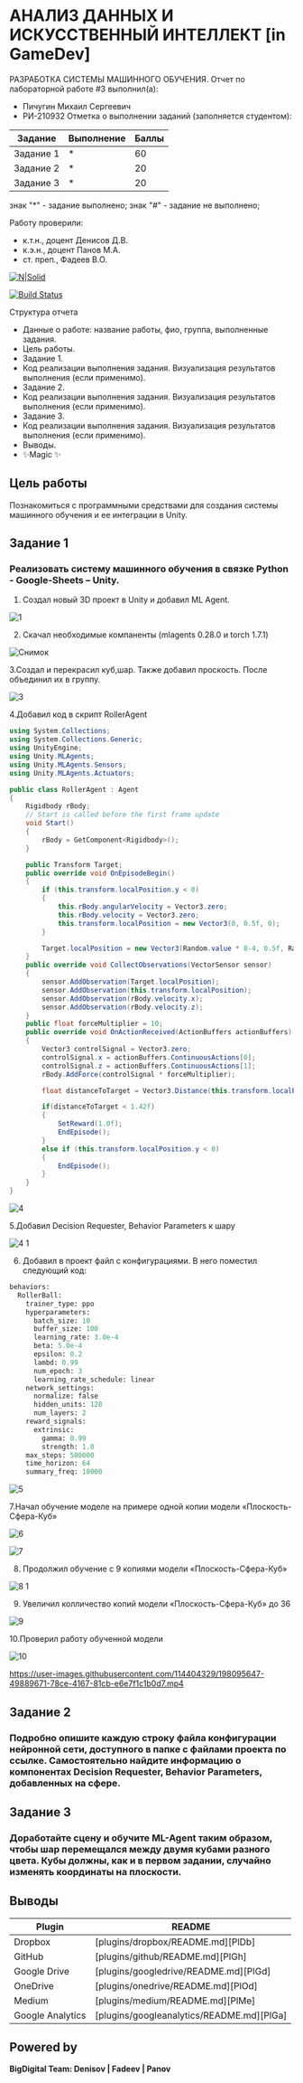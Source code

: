 # АНАЛИЗ ДАННЫХ И ИСКУССТВЕННЫЙ ИНТЕЛЛЕКТ [in GameDev]
РАЗРАБОТКА СИСТЕМЫ МАШИННОГО ОБУЧЕНИЯ.
Отчет по лабораторной работе #3 выполнил(а):
- Пичугин Михаил Сергеевич 
- РИ-210932
Отметка о выполнении заданий (заполняется студентом):

| Задание | Выполнение | Баллы |
| ------ | ------ | ------ |
| Задание 1 | * | 60 |
| Задание 2 | * | 20 |
| Задание 3 | * | 20 |

знак "*" - задание выполнено; знак "#" - задание не выполнено;

Работу проверили:
- к.т.н., доцент Денисов Д.В.
- к.э.н., доцент Панов М.А.
- ст. преп., Фадеев В.О.

[![N|Solid](https://cldup.com/dTxpPi9lDf.thumb.png)](https://nodesource.com/products/nsolid)

[![Build Status](https://travis-ci.org/joemccann/dillinger.svg?branch=master)](https://travis-ci.org/joemccann/dillinger)

Структура отчета

- Данные о работе: название работы, фио, группа, выполненные задания.
- Цель работы.
- Задание 1.
- Код реализации выполнения задания. Визуализация результатов выполнения (если применимо).
- Задание 2.
- Код реализации выполнения задания. Визуализация результатов выполнения (если применимо).
- Задание 3.
- Код реализации выполнения задания. Визуализация результатов выполнения (если применимо).
- Выводы.
- ✨Magic ✨

## Цель работы
Познакомиться с программными средствами для создания системы машинного обучения и ее интеграции в Unity.

## Задание 1
### Реализовать систему машинного обучения в связке Python - Google-Sheets – Unity.

1. Создал новый 3D проект в Unity и добавил ML Agent.

![1](https://user-images.githubusercontent.com/114404329/198079987-90343c66-5809-4ec6-88fc-a42637c98484.png)

2. Скачал необходимые компаненты (mlagents 0.28.0 и torch 1.7.1)

![Снимок](https://user-images.githubusercontent.com/114404329/198080073-c7054e17-9ff4-4689-af41-833ad1a93ad5.PNG)

3.Создал и перекрасил куб,шар. Также добавил проскость. После объединил их в группу.

![3](https://user-images.githubusercontent.com/114404329/198080094-a65b5ae9-5b31-488a-80fa-7521cdbb9afb.PNG)

4.Добавил код в скрипт RollerAgent

```cs
using System.Collections;
using System.Collections.Generic;
using UnityEngine;
using Unity.MLAgents;
using Unity.MLAgents.Sensors;
using Unity.MLAgents.Actuators;

public class RollerAgent : Agent
{
    Rigidbody rBody;
    // Start is called before the first frame update
    void Start()
    {
        rBody = GetComponent<Rigidbody>();
    }

    public Transform Target;
    public override void OnEpisodeBegin()
    {
        if (this.transform.localPosition.y < 0)
        {
            this.rBody.angularVelocity = Vector3.zero;
            this.rBody.velocity = Vector3.zero;
            this.transform.localPosition = new Vector3(0, 0.5f, 0);
        }

        Target.localPosition = new Vector3(Random.value * 8-4, 0.5f, Random.value * 8-4);
    }
    public override void CollectObservations(VectorSensor sensor)
    {
        sensor.AddObservation(Target.localPosition);
        sensor.AddObservation(this.transform.localPosition);
        sensor.AddObservation(rBody.velocity.x);
        sensor.AddObservation(rBody.velocity.z);
    }
    public float forceMultiplier = 10;
    public override void OnActionReceived(ActionBuffers actionBuffers)
    {
        Vector3 controlSignal = Vector3.zero;
        controlSignal.x = actionBuffers.ContinuousActions[0];
        controlSignal.z = actionBuffers.ContinuousActions[1];
        rBody.AddForce(controlSignal * forceMultiplier);

        float distanceToTarget = Vector3.Distance(this.transform.localPosition, Target.localPosition);

        if(distanceToTarget < 1.42f)
        {
            SetReward(1.0f);
            EndEpisode();
        }
        else if (this.transform.localPosition.y < 0)
        {
            EndEpisode();
        }
    }
}
```

![4](https://user-images.githubusercontent.com/114404329/198080107-f09007eb-40f5-4a02-9cfc-f42ca2514787.PNG)

5.Добавил Decision Requester, Behavior Parameters к шару

![4 1](https://user-images.githubusercontent.com/114404329/198082981-2aedec89-9c7e-4104-94af-8c71be1d98a9.PNG)

6. Добавил в проект файл с конфигурациями. В него поместил следующий код:

```py
behaviors:
  RollerBall:
    trainer_type: ppo
    hyperparameters:
      batch_size: 10
      buffer_size: 100
      learning_rate: 3.0e-4
      beta: 5.0e-4
      epsilon: 0.2
      lambd: 0.99
      num_epoch: 3
      learning_rate_schedule: linear
    network_settings:
      normalize: false
      hidden_units: 128
      num_layers: 2
    reward_signals:
      extrinsic:
        gamma: 0.99
        strength: 1.0
    max_steps: 500000
    time_horizon: 64
    summary_freq: 10000
```

![5](https://user-images.githubusercontent.com/114404329/198080122-0f1e0aee-4b43-4e2d-b9fa-60a372205f66.PNG)

7.Начал обучение моделе на примере одной копии модели «Плоскость-Сфера-Куб»

![6](https://user-images.githubusercontent.com/114404329/198080133-a64e106b-a79b-4ca1-a11d-c25097798b90.PNG)

![7](https://user-images.githubusercontent.com/114404329/198080326-daadbaba-0d58-415f-a91a-7cae734b356a.PNG)

8. Продолжил обучение с 9 копиями модели «Плоскость-Сфера-Куб»

![8 1](https://user-images.githubusercontent.com/114404329/198080340-08a56b25-c0a5-465a-8c6a-eff559c015ed.PNG)

9. Увеличил колличество копий модели «Плоскость-Сфера-Куб» до 36

![9](https://user-images.githubusercontent.com/114404329/198080350-2cf284b6-ed85-4590-bc5c-eb2f39e0f257.PNG)

10.Проверил работу обученной модели

![10](https://user-images.githubusercontent.com/114404329/198080365-3a6f427c-43c8-4687-9075-e3b4d3f12ee2.PNG)



https://user-images.githubusercontent.com/114404329/198095647-49889671-78ce-4167-81cb-e6e7f1c1b0d7.mp4



## Задание 2
### Подробно опишите каждую строку файла конфигурации нейронной сети, доступного в папке с файлами проекта по ссылке. Самостоятельно найдите информацию о компонентах Decision Requester, Behavior Parameters, добавленных на сфере.

## Задание 3
### Доработайте сцену и обучите ML-Agent таким образом, чтобы шар перемещался между двумя кубами разного цвета. Кубы должны, как и в первом задании, случайно изменять координаты на плоскости.

## Выводы

| Plugin | README |
| ------ | ------ |
| Dropbox | [plugins/dropbox/README.md][PlDb] |
| GitHub | [plugins/github/README.md][PlGh] |
| Google Drive | [plugins/googledrive/README.md][PlGd] |
| OneDrive | [plugins/onedrive/README.md][PlOd] |
| Medium | [plugins/medium/README.md][PlMe] |
| Google Analytics | [plugins/googleanalytics/README.md][PlGa] |

## Powered by

**BigDigital Team: Denisov | Fadeev | Panov**
